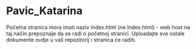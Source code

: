 # Pavic_Katarina

Početna stranica mora imati naziv index.html (ne Index.html) - web host na taj način prepoznaje da se radi o početnoj stranici. 
Uploadajte sve ostale dokumente ovdje u vaš repozitorij i stranica će raditi. 
